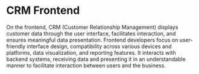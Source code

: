 # CRM Frontend

On the frontend, CRM (Customer Relationship Management) displays customer data through the user interface, facilitates interaction, and ensures meaningful data presentation. Frontend developers focus on user-friendly interface design, compatibility across various devices and platforms, data visualization, and reporting features. It interacts with backend systems, receiving data and presenting it in an understandable manner to facilitate interaction between users and the business.